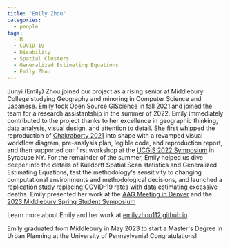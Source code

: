 ```yaml
---
title: "Emily Zhou"
categories:
  - people
tags:
  - R
  - COVID-19
  - Disability
  - Spatial Clusters
  - Generalized Estimating Equations
  - Emily Zhou
---
```


Junyi (Emily) Zhou joined our project as a rising senior at Middlebury College studying Geography and minoring in Computer Science and Japanese.
Emily took Open Source GIScience in fall 2021 and joined the team for a research assistantship in the summer of 2022.
Emily immediately contributed to the project thanks to her excellence in geographic thinking, data analysis, visual design, and attention to detail.
She first whipped the reproduction of [Chakraborty 2021](https://github.com/HEGSRR/RPr-Chakraborty-2021) into shape with a revamped visual workflow diagram, pre-analysis plan, legible code, and reproduction report, and then supported our first workshop at the [UCGIS 2022 Symposium](https://www.ucgis.org/symposium-2022-main) in Syracuse NY.
For the remainder of the summer, Emily helped us dive deeper into the details of Kulldorff Spatial Scan statistics and Generalized Estimating Equations, test the methodology's sensitivity to changing computational environments and methodological decisions, and launched a [replication study](https://github.com/HEGSRR/RPl-Chakraborty-2022) replacing COVID-19 rates with data estimating excessive deaths.
Emily presented her work at the [AAG Meeting in Denver](/presentation/aag-denver) and the [2023 Middlebury Spring Student Symposium](/presentation/spring-symposium-2023)

Learn more about Emily and her work at [emilyzhou112.github.io](https://emilyzhou112.github.io/)

Emily graduated from Middlebury in May 2023 to start a Master's Degree in Urban Planning at the University of Pennsylvania! Congratulations!

